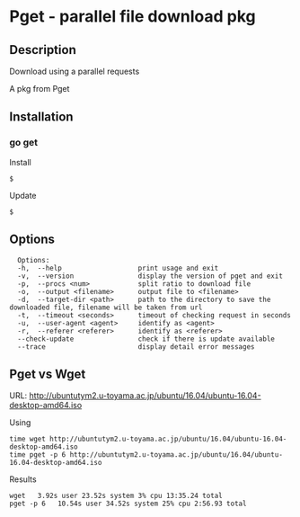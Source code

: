 Pget - parallel file download pkg
=======

## Description

Download using a parallel requests

A pkg from Pget

## Installation

### go get
Install

    $ 

Update

    $ 

## Options

```
  Options:
  -h,  --help                   print usage and exit
  -v,  --version                display the version of pget and exit
  -p,  --procs <num>            split ratio to download file
  -o,  --output <filename>      output file to <filename>
  -d,  --target-dir <path>      path to the directory to save the downloaded file, filename will be taken from url
  -t,  --timeout <seconds>      timeout of checking request in seconds
  -u,  --user-agent <agent>     identify as <agent>
  -r,  --referer <referer>      identify as <referer>
  --check-update                check if there is update available
  --trace                       display detail error messages
```

## Pget vs Wget

URL: http://ubuntutym2.u-toyama.ac.jp/ubuntu/16.04/ubuntu-16.04-desktop-amd64.iso

Using
```
time wget http://ubuntutym2.u-toyama.ac.jp/ubuntu/16.04/ubuntu-16.04-desktop-amd64.iso
time pget -p 6 http://ubuntutym2.u-toyama.ac.jp/ubuntu/16.04/ubuntu-16.04-desktop-amd64.iso
```
Results

```
wget   3.92s user 23.52s system 3% cpu 13:35.24 total
pget -p 6   10.54s user 34.52s system 25% cpu 2:56.93 total
```
